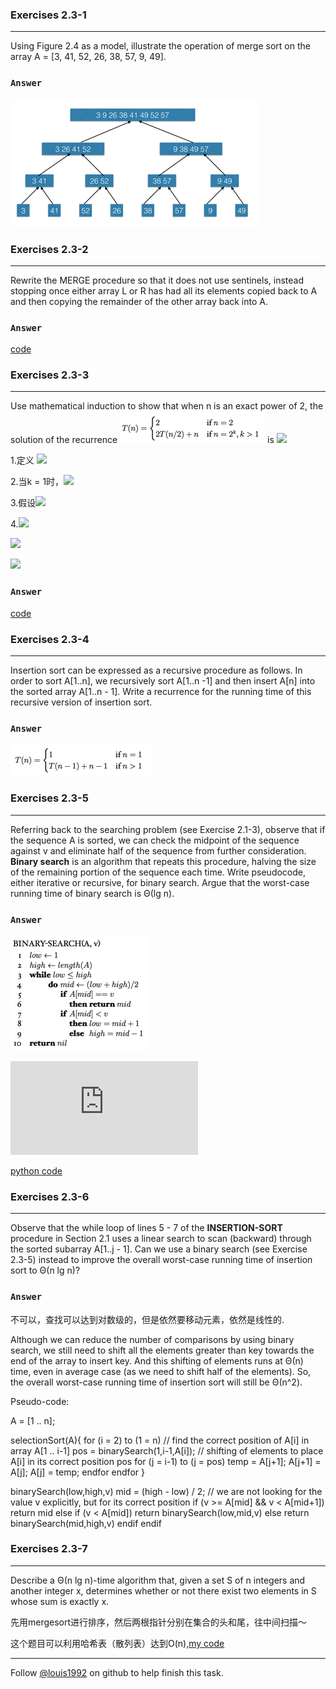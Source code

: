 ### Exercises 2.3-1
***
Using Figure 2.4 as a model, illustrate the operation of merge sort on the array A = [3, 41, 52, 26, 38, 57, 9, 49].

### `Answer`
![pic](./repo/s3/1.png)


### Exercises 2.3-2
***
Rewrite the MERGE procedure so that it does not use sentinels, instead stopping once either array L or R has had all its elements copied back to A and then copying the remainder of the other array back into A.

### `Answer`
[code](./exercise_code/merge-sort.py)


### Exercises 2.3-3
***
Use mathematical induction to show that when n is an exact power of 2, the solution of the recurrence
![](./repo/s3/2.png) is ![](http://latex.codecogs.com/gif.latex?T\(n\)=n\\lg{n})

1.定义 ![](http://latex.codecogs.com/gif.latex?F\(k\)=T\(2^k\))

2.当k = 1时，![](http://latex.codecogs.com/gif.latex?F\(1\)=T\(2\)=2=2\lg{2}=2^1\lg{2^1})

3.假设![](http://latex.codecogs.com/gif.latex?F\(k\)=2^k\\lg{2^k})

4.![](http://latex.codecogs.com/gif.latex?F\(k+1\)=T\(2^{k+1}\)=2T\(2^k\)+2^{k+1})

![](http://latex.codecogs.com/gif.latex?=2*2^k\lg{2^k}+2^{k+1}=2^{k+1}\(\lg{2^k}+1\))

![](http://latex.codecogs.com/gif.latex?=2^{k+1}\(\lg{2^k}+\lg{2}\)=2^{k+1}\lg{2^{k+1}})

### `Answer`
[code](./exercise_code/merge-sort.py)


### Exercises 2.3-4
***
Insertion sort can be expressed as a recursive procedure as follows. In order to sort A[1..n], we recursively sort A[1..n -1] and then insert A[n] into the sorted array A[1..n - 1]. Write a recurrence for the running time of this recursive version of insertion sort.

### `Answer`
![pic](./repo/s3/3.png)

### Exercises 2.3-5
***
Referring back to the searching problem (see Exercise 2.1-3), observe that if the sequence A is sorted, we can check the midpoint of the sequence against v and eliminate half of the sequence from further consideration. **Binary search** is an algorithm that repeats this procedure, halving the size of the remaining portion of the sequence each time. Write pseudocode, either iterative or recursive, for binary search. Argue that the worst-case running time of binary search is Θ(lg n).
### `Answer`
![pic](./repo/s3/4.png)

![](http://latex.codecogs.com/gif.latex?T\(n\)=T\(n/2\)+C)

[python code](./exercise_code/binary-search.py)


### Exercises 2.3-6
***
Observe that the while loop of lines 5 - 7 of the **INSERTION-SORT** procedure in Section 2.1 uses a linear search to scan (backward) through the sorted subarray A[1..j - 1]. Can we use a binary search (see Exercise 2.3-5) instead to improve the overall worst-case running time of insertion sort to Θ(n lg n)?

### `Answer`
不可以，查找可以达到对数级的，但是依然要移动元素，依然是线性的.

Although we can reduce the number of comparisons by using binary search, we still need to shift all the elements greater than key towards the end of the array to insert key. And this shifting of elements runs at Θ(n) time, even in average case (as we need to shift half of the elements). So, the overall worst-case running time of insertion sort will still be Θ(n^2).

Pseudo-code:

A = [1 .. n];

selectionSort(A){
	for (i = 2) to (1 = n)
		// find the correct position of A[i] in array A[1 .. i-1]
		pos = binarySearch(1,i-1,A[i]);
    		// shifting of elements to place A[i] in its correct position pos
		for (j = i-1) to (j = pos)
			temp = A[j+1];
			A[j+1] = A[j];
			A[j] = temp;
		endfor
	endfor
}

binarySearch(low,high,v)
	mid = (high - low) / 2;
	// we are not looking for the value v explicitly, but for its correct position
	if (v >= A[mid] && v < A[mid+1])
		return mid
	else
		if (v < A[mid])
			return binarySearch(low,mid,v)
		else
			return binarySearch(mid,high,v)
		endif
	endif

### Exercises 2.3-7
***
Describe a Θ(n lg n)-time algorithm that, given a set S of n integers and another integer x,
determines whether or not there exist two elements in S whose sum is exactly x.


先用mergesort进行排序，然后两根指针分别在集合的头和尾，往中间扫描～


这个题目可以利用哈希表（散列表）达到O(n),[my code](https://github.com/gzc/leetcode/blob/master/cpp/001-010/Two%20Sum.cpp)

***
Follow [@louis1992](https://github.com/gzc) on github to help finish this task.

